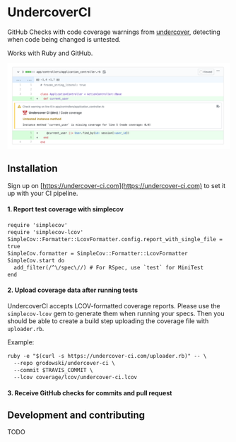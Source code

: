 # UndercoverCI

GitHub Checks with code coverage warnings from [undercover](https://github.com/grodowski/undercover), detecting when code being changed is untested.

Works with Ruby and GitHub.

![github_check_preview](app/assets/images/check_screenshot_lg.png)

## Installation

Sign up on [https://undercover-ci.com](https://undercover-ci.com) to set it up with your CI pipeline.

#### 1. Report test coverage with simplecov

```
require 'simplecov'
require 'simplecov-lcov'
SimpleCov::Formatter::LcovFormatter.config.report_with_single_file = true
SimpleCov.formatter = SimpleCov::Formatter::LcovFormatter
SimpleCov.start do
  add_filter(/^\/spec\//) # For RSpec, use `test` for MiniTest
end
````

#### 2. Upload coverage data after running tests

UndercoverCI accepts LCOV-formatted coverage reports. Please use the `simplecov-lcov` gem to generate them when running your specs. Then you should be able to create a build step uploading the coverage file with `uploader.rb`.

Example:
```
ruby -e "$(curl -s https://undercover-ci.com/uploader.rb)" -- \
  --repo grodowski/undercover-ci \
  --commit $TRAVIS_COMMIT \
  --lcov coverage/lcov/undercover-ci.lcov
```

#### 3. Receive GitHub checks for commits and pull request

## Development and contributing

TODO

